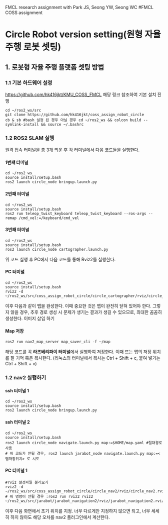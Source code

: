 FMCL research assignment with Park JS, Seong YW, Seong WC
#FMCL COSS assignment
# Circle Robot version setting(원형 자율 주행 로봇 셋팅)
## 1. 로봇형 자율 주행 플랫폼 셋팅 방법

### 1.1 기본 하드웨어 설정
https://github.com/hk416jkt/KMU_COSS_FMCL
해당 링크 참조하여 기본 설치 진행

````
cd ~/ros2_ws/src
git clone https://github.com/hk416jkt/coss_assign_robot_circle
cb & sb #bash 설정 된 경우 아닐 경우 cd ~/ros2_ws && colcon build --symlink-install && source ~/.bashrc
````


### 1.2 ROS2 SLAM 실행
원격 접속 터미널을 총 3개 띄운 후 각 터미널에서 다음 코드들을 실행한다.
#### 1번쨰 터미널
````
cd ~/ros2_ws
source install/setup.bash
ros2 launch circle_node bringup.launch.py
````
#### 2번째 터미널
````
cd ~/ros2_ws
source install/setup.bash
ros2 run teleop_twist_keyboard teleop_twist_keyboard --ros-args --remap /cmd_vel:=/keyboard/cmd_vel
````
#### 3번째 터미널
````
cd ~/ros2_ws
source install/setup.bash
ros2 launch circle_node cartographer.launch.py
````
위 코드 실행 후 PC에서 다음 코드를 통해 Rviz2를 실행한다.
#### PC 터미널
````
cd ~/ros2_ws
source install/setup.bash
rviz2 -d ~/ros2_ws/src/coss_assign_robot_circle/circle_cartographer/rviz/circle_cartographer.rviz 
````
이후 다음과 같이 맵을 완성한다. 이때 중요한 것은 맵이 완전히 닫혀 있어야 한다. 그렇지 않을 경우, 추후 경로 생성 시 문제가 생기는 결과가 생길 수 있으므로, 최대한 꼼꼼히 생성한다.
이미지 삽입 하기

#### Map 저장
````
ros2 run nav2_map_server map_saver_cli -f ~/map
````
해당 코드를 꼭 **라즈베리파이 터미널**에서 실행하여 저장한다. 이때 뜨는 맵의 저장 위치를 잘 기억 혹은 복사한다. (리눅스의 터미널에서 복사는 Ctrl + Shift + c, 붙여 넣기는 Ctrl + Shift + v)

### 1.2 nav2 실행하기

#### ssh 터미널 1
````
cd ~/ros2_ws
source install/setup.bash
ros2 launch circle_node bringup.launch.py
````
#### ssh 터미널 2
````
cd ~/ros2_ws
source install/setup.bash
ros2 launch circle_node navigate.launch.py map:=$HOME/map.yaml #절대경로 사용
# 위 코드가 안될 경우, ros2 launch jarabot_node navigate.launch.py map:=<맵저장위치> 로 시도 
````
#### PC 터미널 1
````
#rviz 설정파일 불러오기
rviz2 -d ~/ros2_ws/src/coss_assign_robot_circle/circle_nav2/rviz/circle_nav2.rviz
# 위 명령어 안될 경우 :ros2 run rviz2 rviz2 ~/ros2_ws/src/jarabot/jarabot_navigation2/rviz/jarabot_navigation2.rviz
````
이후 다음 화면에서 초기 위치를 지정. 너무 다르게만 지정하지 않으면 되고, 너무 세세히 하지 않아도 해당 오차를 nav2 플러그인에서 계산한다.




